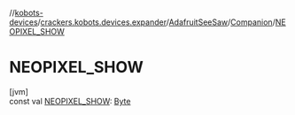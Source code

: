 //[kobots-devices](../../../../index.md)/[crackers.kobots.devices.expander](../../index.md)/[AdafruitSeeSaw](../index.md)/[Companion](index.md)/[NEOPIXEL_SHOW](-n-e-o-p-i-x-e-l_-s-h-o-w.md)

# NEOPIXEL_SHOW

[jvm]\
const val [NEOPIXEL_SHOW](-n-e-o-p-i-x-e-l_-s-h-o-w.md): [Byte](https://kotlinlang.org/api/latest/jvm/stdlib/kotlin/-byte/index.html)
